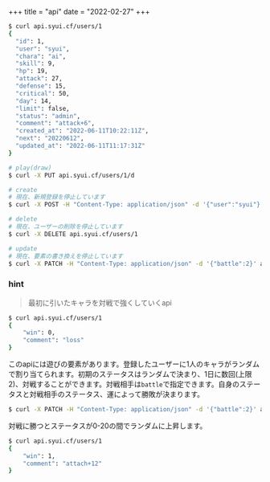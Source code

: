 +++
title = "api"
date = "2022-02-27"
+++

```sh
$ curl api.syui.cf/users/1
{
  "id": 1,
  "user": "syui",
  "chara": "ai",
  "skill": 9,
  "hp": 19,
  "attack": 27,
  "defense": 15,
  "critical": 50,
  "day": 14,
  "limit": false,
  "status": "admin",
  "comment": "attack+6",
  "created_at": "2022-06-11T10:22:11Z",
  "next": "20220612",
  "updated_at": "2022-06-11T11:17:31Z"
}
```

<link href="/tarot-api/chunk-vendors.js" rel="preload" as="script">
<div id="app"></div>
<script src="/tarot-api/chunk-vendors.js"></script>
<script src="/tarot-api/app.js"></script>
<link href="/tarot-api/app.css" rel="stylesheet">

```sh
# play(draw)
$ curl -X PUT api.syui.cf/users/1/d
```

```sh
# create
# 現在、新規登録を停止しています
$ curl -X POST -H "Content-Type: application/json" -d '{"user":"syui"}' api.syui.cf/users

# delete
# 現在、ユーザーの削除を停止しています
$ curl -X DELETE api.syui.cf/users/1

# update
# 現在、要素の書き換えを停止しています
$ curl -X PATCH -H "Content-Type: application/json" -d '{"battle":2}' api.syui.cf/users/1 
```

### hint

> 最初に引いたキャラを対戦で強くしていくapi

```sh
$ curl api.syui.cf/users/1
{
	"win": 0,
	"comment": "loss"
}
```

このapiには遊びの要素があります。登録したユーザーに1人のキャラがランダムで割り当てられます。初期のステータスはランダムで決まり、1日に数回(上限2)、対戦することができます。対戦相手は`battle`で指定できます。自身のステータスと対戦相手のステータス、運によって勝敗が決まります。

```sh
$ curl -X PATCH -H "Content-Type: application/json" -d '{"battle":2}' api.syui.cf/users/1 
```

対戦に勝つとステータスが0-20の間でランダムに上昇します。

```sh
$ curl api.syui.cf/users/1
{
	"win": 1,
	"comment": "attach+12"
}
```
